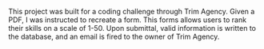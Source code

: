 This project was built for a coding challenge through Trim Agency. Given a PDF, I was instructed to recreate a form. 
This forms allows users to rank their skills on a scale of 1-50. 
Upon submittal, valid information is written to the database, and an email is fired to the owner of Trim Agency. 
